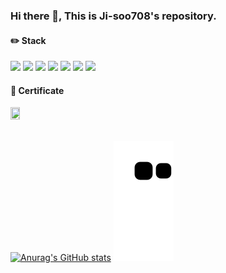 ### Hi there 👋, This is Ji-soo708's repository.
#### ✏️ Stack
<img src="https://img.shields.io/badge/Python-3776AB?style=for-the-badge&logo=Python&logoColor=white"> <img src="https://img.shields.io/badge/Spring-6DB33F?style=for-the-badge&logo=Spring&logoColor=white">
<img src="https://img.shields.io/badge/mysql-4479A1?style=for-the-badge&logo=mysql&logoColor=white">
<img src="https://img.shields.io/badge/Android-3DDC84?style=for-the-badge&logo=Android&logoColor=white">
<img src="https://img.shields.io/badge/linux-FCC624?style=for-the-badge&logo=linux&logoColor=black">
<img src="https://img.shields.io/badge/github-181717?style=for-the-badge&logo=github&logoColor=white">
<img src="https://img.shields.io/badge/git-F05032?style=for-the-badge&logo=git&logoColor=white">

#### 🪪 Certificate
<img src = "https://github.com/Ji-soo708/Ji-soo708/assets/69844138/9349fe86-95a8-4b6a-a08e-0fb71b606e60.png" width="17%" height="17%">
</br></br>

[![Anurag's GitHub stats](https://github-readme-stats.vercel.app/api?username=Ji-soo708)](https://github.com/Ji-soo708/github-readme-stats)
![snake gif](https://github.com/Ji-soo708/Ji-soo708/blob/output/github-contribution-grid-snake.svg)

